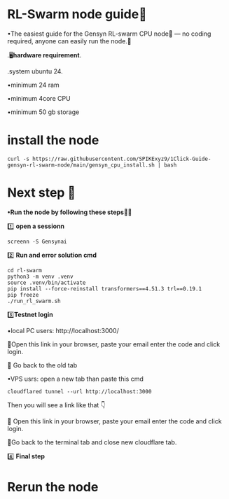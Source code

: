 #  RL-Swarm node guide🐝

•The easiest guide for the Gensyn RL-swarm CPU node🐝 — no coding required, anyone can easily run the node.💎

.🖥️**hardware requirement**.

.system ubuntu 24.

•minimum 24 ram

•minimum 4core CPU

•minimum 50 gb storage

# install the node 
```
curl -s https://raw.githubusercontent.com/SPIKExyz9/1Click-Guide-gensyn-rl-swarm-node/main/gensyn_cpu_install.sh | bash
```


# Next step 📝

**•Run the node by following these steps🏃‍♂️**


1️⃣ **open a sessionn**

```
screenn -S Gensynai
```


2️⃣ **Run and error solution cmd**

```
cd rl-swarm
python3 -m venv .venv
source .venv/bin/activate
pip install --force-reinstall transformers==4.51.3 trl==0.19.1
pip freeze
./run_rl_swarm.sh
```

3️⃣**Testnet login**

•local PC users:
http://localhost:3000/ 

📝Open this  link in your browser, paste your email enter the code and click login.

📝 Go back to the old tab

•VPS usrs: 
open  a new tab than paste this cmd
```
cloudflared tunnel --url http://localhost:3000
```
Then you will see a link like that 👇


📝 Open this  link in your browser, paste your email enter the code and click login.

📝Go back to the terminal tab and close new cloudflare tab.

4️⃣ **Final step**



# Rerun the node 
